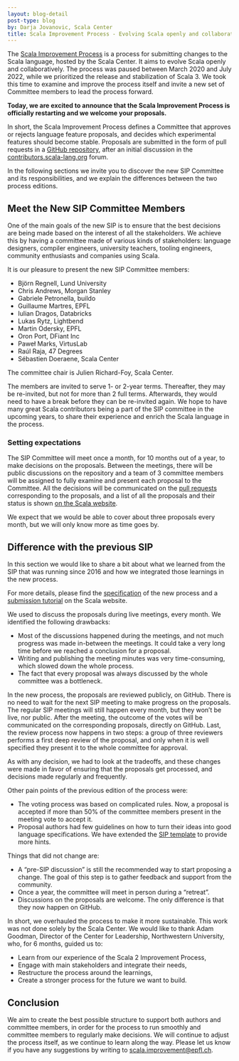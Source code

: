 ```yaml
---
layout: blog-detail
post-type: blog
by: Darja Jovanovic, Scala Center
title: Scala Improvement Process - Evolving Scala openly and collaboratively
---
```


The [Scala Improvement Process](https://docs.scala-lang.org/sips) is a process for submitting changes to the Scala language, hosted by the Scala Center. It aims to evolve Scala openly and collaboratively. The process was paused between March 2020 and July 2022, while we prioritized the release and stabilization of Scala 3. We took this time to examine and improve the process itself and invite a new set of Committee members to lead the process forward.

**Today, we are excited to announce that the Scala Improvement Process is officially restarting and we welcome your proposals.**

In short, the Scala Improvement Process defines a Committee that approves or rejects language feature proposals, and decides which experimental features should become stable. Proposals are submitted in the form of pull requests in a [GitHub repository](https://github.com/scala/improvement-proposals), after an initial discussion in the [contributors.scala-lang.org](https://contributors.scala-lang.org/) forum.

In the following sections we invite you to discover the new SIP Committee and its responsibilities, and we explain the differences between the two process editions.

## Meet the New SIP Committee Members

One of the main goals of the new SIP is to ensure that the best decisions are being made based on the interest of all the stakeholders. We achieve this by having a committee made of various kinds of stakeholders: language designers, compiler engineers, university teachers, tooling engineers, community enthusiasts and companies using Scala.

It is our pleasure to present the new SIP Committee members:

* Björn Regnell, Lund University
* Chris Andrews, Morgan Stanley
* Gabriele Petronella, buildo
* Guillaume Martres, EPFL
* Iulian Dragos, Databricks
* Lukas Rytz, Lightbend
* Martin Odersky, EPFL
* Oron Port, DFiant Inc
* Paweł Marks, VirtusLab
* Raúl Raja, 47 Degrees
* Sébastien Doeraene, Scala Center

The committee chair is Julien Richard-Foy, Scala Center.

The members are invited to serve 1- or 2-year terms. Thereafter, they may be re-invited, but not for more than 2 full terms. Afterwards, they would need to have a break before they can be re-invited again. We hope to have many great Scala contributors being a part of the SIP committee in the upcoming years, to share their experience and enrich the Scala language in the process.

### Setting expectations

The SIP Committee will meet once a month, for 10 months out of a year, to make decisions on the proposals. Between the meetings, there will be public discussions on the repository and a team of 3 committee members will be assigned to fully examine and present each proposal to the Committee. All the decisions will be communicated on the [pull requests](https://github.com/scala/improvement-proposals/pulls) corresponding to the proposals, and a list of all the proposals and their status is shown [on the Scala website](https://docs.scala-lang.org/sips/all.html).

We expect that we would be able to cover about three proposals every month, but we will only know more as time goes by.

## Difference with the previous SIP

In this section we would like to share a bit about what we learned from the SIP that was running since 2016 and how we integrated those learnings in the new process.

For more details, please find the [specification](https://docs.scala-lang.org/sips/process-specification.html) of the new process and a [submission tutorial](https://docs.scala-lang.org/sips/sip-tutorial.html) on the Scala website.

We used to discuss the proposals during live meetings, every month. We identified the following drawbacks:

* Most of the discussions happened during the meetings, and not much progress was made in-between the meetings. It could take a very long time before we reached a conclusion for a proposal.
* Writing and publishing the meeting minutes was very time-consuming, which slowed down the whole process.
* The fact that every proposal was always discussed by the whole committee was a bottleneck.

In the new process, the proposals are reviewed publicly, on GitHub. There is no need to wait for the next SIP meeting to make progress on the proposals. The regular SIP meetings will still happen every month, but they won’t be live, nor public. After the meeting, the outcome of the votes will be communicated on the corresponding proposals, directly on GitHub. Last, the review process now happens in two steps: a group of three reviewers performs a first deep review of the proposal, and only when it is well specified they present it to the whole committee for approval.

As with any decision, we had to look at the tradeoffs, and these changes were made in favor of ensuring that the proposals get processed, and decisions made regularly and frequently.

Other pain points of the previous edition of the process were:
* The voting process was based on complicated rules. Now, a proposal is accepted if more than 50% of the committee members present in the meeting vote to accept it.
* Proposal authors had few guidelines on how to turn their ideas into good language specifications. We have extended the [SIP template](https://github.com/scala/improvement-proposals/blob/main/sip-template.md) to provide more hints.

Things that did not change are:
* A “pre-SIP discussion” is still the recommended way to start proposing a change. The goal of this step is to gather feedback and support from the community.
* Once a year, the committee will meet in person during a “retreat”.
* Discussions on the proposals are welcome. The only difference is that they now happen on GitHub.

In short, we overhauled the process to make it more sustainable. This work was not done solely by the Scala Center. We would like to thank Adam Goodman, Director of the Center for Leadership, Northwestern University, who, for 6 months, guided us to:
* Learn from our experience of the Scala 2 Improvement Process,
* Engage with main stakeholders and integrate their needs,
* Restructure the process around the learnings,
* Create a stronger process for the future we want to build.

## Conclusion

We aim to create the best possible structure to support both authors and committee members, in order for the process to run smoothly and committee members to regularly make decisions. We will continue to adjust the process itself, as we continue to learn along the way. Please let us know if you have any suggestions by writing to [scala.improvement@epfl.ch](mailto:scala.improvement@epfl.ch).
